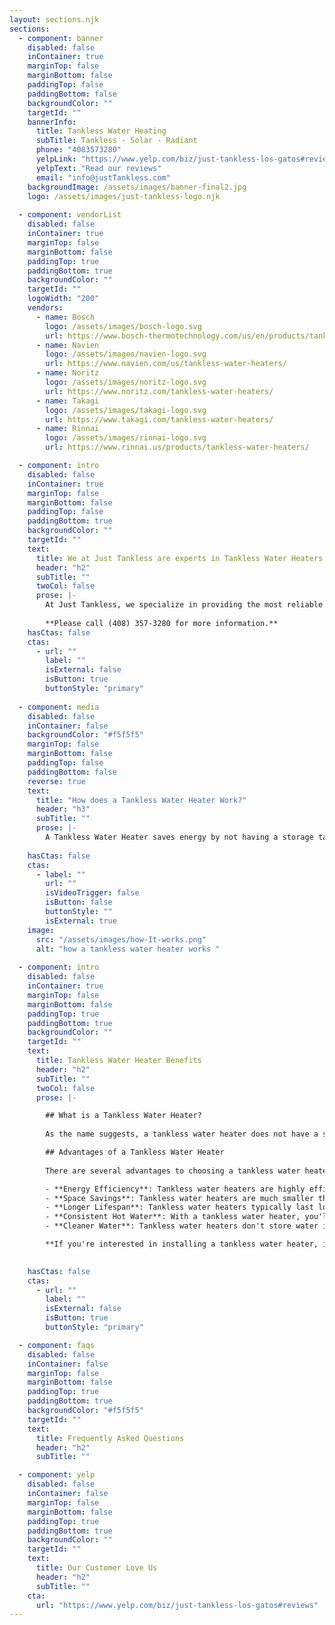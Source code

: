 ```yaml
---
layout: sections.njk
sections:
  - component: banner
    disabled: false
    inContainer: true
    marginTop: false
    marginBottom: false
    paddingTop: false
    paddingBottom: false
    backgroundColor: ""
    targetId: ""
    bannerInfo:
      title: Tankless Water Heating
      subTitle: Tankless - Solar - Radiant
      phone: "4083573280"
      yelpLink: "https://www.yelp.com/biz/just-tankless-los-gatos#reviews"
      yelpText: "Read our reviews"
      email: "info@justTankless.com"
    backgroundImage: /assets/images/banner-final2.jpg
    logo: /assets/images/just-tankless-logo.njk
    
  - component: vendorList
    disabled: false
    inContainer: true
    marginTop: false
    marginBottom: false
    paddingTop: true
    paddingBottom: true
    backgroundColor: ""
    targetId: ""
    logoWidth: "200"
    vendors:
      - name: Bosch
        logo: /assets/images/bosch-logo.svg
        url: https://www.bosch-thermotechnology.com/us/en/products/tankless-water-heaters/
      - name: Navien
        logo: /assets/images/navien-logo.svg
        url: https://www.navien.com/us/tankless-water-heaters/
      - name: Noritz
        logo: /assets/images/noritz-logo.svg
        url: https://www.noritz.com/tankless-water-heaters/
      - name: Takagi
        logo: /assets/images/takagi-logo.svg
        url: https://www.takagi.com/tankless-water-heaters/
      - name: Rinnai
        logo: /assets/images/rinnai-logo.svg
        url: https://www.rinnai.us/products/tankless-water-heaters/

  - component: intro
    disabled: false
    inContainer: true
    marginTop: false
    marginBottom: false
    paddingTop: false
    paddingBottom: true
    backgroundColor: ""
    targetId: ""
    text:
      title: We at Just Tankless are experts in Tankless Water Heaters.
      header: "h2"
      subTitle: ""
      twoCol: false
      prose: |-
        At Just Tankless, we specialize in providing the most reliable and efficient tankless water heaters available on the market. Just Tankless offers all Bosch Pro Series, Navien, Noritz, Takagi, and Rinnai Tankless Water Heaters at the Best Prices. We are certified by all major tankless water heater brands and provide hydronic systems. We specialize in Eichler homes with in-floor Hydronics and offer a new state-of-the-art solution.
        
        **Please call (408) 357-3280 for more information.**
    hasCtas: false
    ctas:
      - url: ""
        label: ""
        isExternal: false
        isButton: true
        buttonStyle: "primary"
  
  - component: media
    disabled: false
    inContainer: false
    backgroundColor: "#f5f5f5"
    marginTop: false
    marginBottom: false
    paddingTop: false
    paddingBottom: false
    reverse: true
    text:
      title: "How does a Tankless Water Heater Work?"
      header: "h3"
      subTitle: ""
      prose: |-
        A Tankless Water Heater saves energy by not having a storage tank full of heated water 24/7. Water is heated only on demand and at a much higher efficiency.
    
    hasCtas: false
    ctas:
      - label: ""
        url: ""
        isVideoTrigger: false
        isButton: false
        buttonStyle: ""
        isExternal: true
    image:
      src: "/assets/images/how-It-works.png"
      alt: "how a tankless water heater works "
    
  - component: intro
    disabled: false
    inContainer: true
    marginTop: false
    marginBottom: false
    paddingTop: true
    paddingBottom: true
    backgroundColor: ""
    targetId: ""
    text:
      title: Tankless Water Heater Benefits
      header: "h2"
      subTitle: ""
      twoCol: false
      prose: |-

        ## What is a Tankless Water Heater?
    
        As the name suggests, a tankless water heater does not have a storage tank like a traditional water heater. Instead, it heats water on demand as it flows through the unit. This means that it only heats the water you need when needed, resulting in significant energy savings compared to a traditional tank model.

        ## Advantages of a Tankless Water Heater
        
        There are several advantages to choosing a tankless water heater over a traditional tank model:

        - **Energy Efficiency**: Tankless water heaters are highly efficient because they only heat the water you need. This means that they use less energy overall, resulting in lower utility bills.
        - **Space Savings**: Tankless water heaters are much smaller than traditional tank models, so they take up less space in your home.
        - **Longer Lifespan**: Tankless water heaters typically last longer than traditional tank models, with a lifespan of up to 20 years or more.
        - **Consistent Hot Water**: With a tankless water heater, you'll never run out of hot water. The unit heats water on demand, so you'll always have a steady supply of hot water whenever you need it.
        - **Cleaner Water**: Tankless water heaters don't store water in a tank, which means there's less chance of bacteria or other contaminants building up in the unit.

        **If you're interested in installing a tankless water heater, it's important to have a professional handle the installation process. At Just Tankless, our team of experts can help you choose the right unit for your home and ensure it's installed correctly.**

      
    hasCtas: false
    ctas:
      - url: ""
        label: ""
        isExternal: false
        isButton: true
        buttonStyle: "primary"

  - component: faqs
    disabled: false
    inContainer: false
    marginTop: false
    marginBottom: false
    paddingTop: true
    paddingBottom: true
    backgroundColor: "#f5f5f5"
    targetId: ""
    text:
      title: Frequently Asked Questions
      header: "h2"
      subTitle: ""

  - component: yelp
    disabled: false
    inContainer: false
    marginTop: false
    marginBottom: false
    paddingTop: true
    paddingBottom: true
    backgroundColor: ""
    targetId: ""
    text:
      title: Our Customer Love Us
      header: "h2"
      subTitle: ""
    cta:
      url: "https://www.yelp.com/biz/just-tankless-los-gatos#reviews"
---
```

